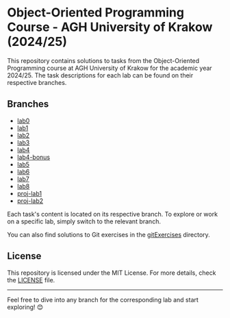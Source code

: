 # Object-Oriented Programming Course - AGH University of Krakow (2024/25)

This repository contains solutions to tasks from the Object-Oriented Programming course at AGH University of Krakow for the academic year 2024/25. The task descriptions for each lab can be found on their respective branches.

## Branches

- [lab0](https://github.com/Blajszu/Object_Oriented_Programing_Course/tree/lab0)
- [lab1](https://github.com/Blajszu/Object_Oriented_Programing_Course/tree/lab1)
- [lab2](https://github.com/Blajszu/Object_Oriented_Programing_Course/tree/lab2)
- [lab3](https://github.com/Blajszu/Object_Oriented_Programing_Course/tree/lab3)
- [lab4](https://github.com/Blajszu/Object_Oriented_Programing_Course/tree/lab4)
- [lab4-bonus](https://github.com/Blajszu/Object_Oriented_Programing_Course/tree/lab4-bonus)
- [lab5](https://github.com/Blajszu/Object_Oriented_Programing_Course/tree/lab5)
- [lab6](https://github.com/Blajszu/Object_Oriented_Programing_Course/tree/lab6)
- [lab7](https://github.com/Blajszu/Object_Oriented_Programing_Course/tree/lab7)
- [lab8](https://github.com/Blajszu/Object_Oriented_Programing_Course/tree/lab8)
- [proj-lab1](https://github.com/Blajszu/Object_Oriented_Programing_Course/tree/proj-lab1)
- [proj-lab2](https://github.com/Blajszu/Object_Oriented_Programing_Course/tree/proj-lab2)

Each task's content is located on its respective branch. To explore or work on a specific lab, simply switch to the relevant branch.

You can also find solutions to Git exercises in the [gitExercises](gitExercises/gitExercises_Oskar_Blajsz_Raport.pdf) directory.

## License

This repository is licensed under the MIT License. For more details, check the [LICENSE](LICENSE) file.

---

Feel free to dive into any branch for the corresponding lab and start exploring! 😊
